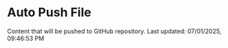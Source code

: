 # Auto Push File

Content that will be pushed to GitHub repository.
Last updated: 07/01/2025, 09:46:53 PM